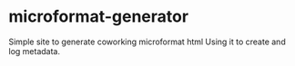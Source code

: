 microformat-generator
=====================

Simple site to generate coworking microformat html
Using it to create and log metadata.
